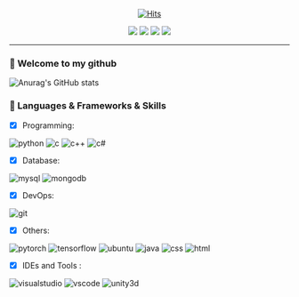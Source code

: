 <div align="center">

 [![Hits](https://hits.seeyoufarm.com/api/count/incr/badge.svg?url=https%3A%2F%2Fgithub.com%2Fakillness%2Fhit-counter&count_bg=%23E81233&title_bg=%23555555&icon=happycow.svg&icon_color=%23E7E7E7&title=hits&edge_flat=false)](https://hits.seeyoufarm.com)
</div>


<p align="center">
   <img src="https://img.shields.io/badge/language-typescript-blue?style"/>
   <img src="https://img.shields.io/github/license/akillness/productive-box"/>
   <img src="https://img.shields.io/github/stars/aillness/productive-box"/>
   <img src="https://img.shields.io/github/forks/akillness/productive-box"/>
</p>

---
 
### 👋 Welcome to my github 

![Anurag's GitHub stats](https://github-readme-stats.vercel.app/api?username=akillness&show_icons=true&theme=transparent)


### 🔨 Languages & Frameworks & Skills

- [x] Programming:

![python](https://img.shields.io/badge/python-3670A0?style=for-the-badge&logo=python&logoColor=ffdd54)
![c](https://img.shields.io/badge/c-grey?style=for-the-badge&logo=c)
![c++](https://img.shields.io/badge/c+-grey?style=for-the-badge&logo=cplusplus)
![c#](https://img.shields.io/badge/csharp-grey?style=for-the-badge&logo=csharp)

- [x] Database:

![mysql](https://img.shields.io/badge/mysql-grey?style=for-the-badge&logo=mysql)
![mongodb](https://img.shields.io/badge/mongodb-grey?style=for-the-badge&logo=mongodb)

- [x] DevOps:

![git](https://img.shields.io/badge/git-grey?style=for-the-badge&logo=git)

- [x] Others:

![pytorch](https://img.shields.io/badge/pytorch-grey?style=for-the-badge&logo=pytorch)
![tensorflow](https://img.shields.io/badge/tensorflow-grey?style=for-the-badge&logo=tensorflow)
![ubuntu](https://img.shields.io/badge/ubuntu-grey?style=for-the-badge&logo=ubuntu)
![java](https://img.shields.io/badge/java-%23ED8B00?style=for-the-badge&logo=openjdk&logoColor=white)
![css](https://img.shields.io/badge/css3-%231572B6?style=for-the-badge&logo=css3&logoColor=white)
![html](https://img.shields.io/badge/html5-%23E34F26?style=for-the-badge&logo=html5&logoColor=white)

- [x] IDEs and Tools :

![visualstudio](https://img.shields.io/badge/visualstudio-grey?style=for-the-badge&logo=visualstudio)
![vscode](https://img.shields.io/badge/vscode-grey?style=for-the-badge&logo=visualstudiocode)
![unity3d](https://img.shields.io/badge/unity3d-grey?style=for-the-badge&logo=unity)


<!--
**akillness/akillness** is a ✨ _special_ ✨ repository because its `README.md` (this file) appears on your GitHub profile.

Here are some ideas to get you started:

- 🔭 I’m currently working on ...
- 🌱 I’m currently learning ...
- 👯 I’m looking to collaborate on ...
- 🤔 I’m looking for help with ...
- 💬 Ask me about ...
- 📫 How to reach me: ...
- 😄 Pronouns: ...
- ⚡ Fun fact: ...
-->

